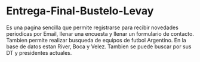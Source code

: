 # Entrega-Final-Bustelo-Levay
Es una pagina sencilla que permite registrarse para recibir novedades periodicas por Email, llenar una encuesta y llenar un formulario de contacto.  Tambien permite realizar busqueda de equipos de futbol Argentino. En la base de datos estan River, Boca y Velez. Tambien se puede buscar por sus DT y presidentes actuales.
